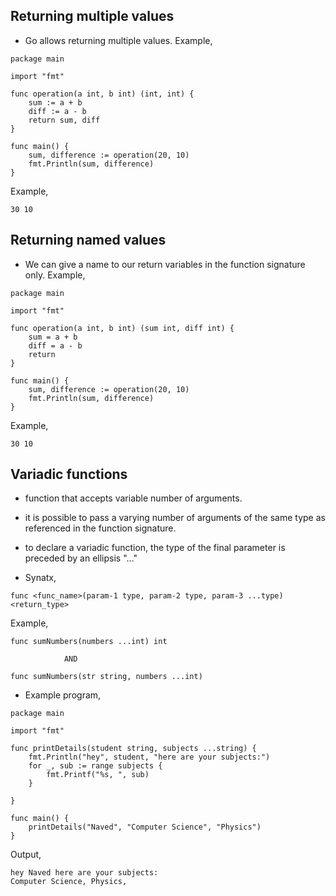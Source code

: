 ## Returning multiple values ##

* Go allows returning multiple values. Example,

```
package main

import "fmt"

func operation(a int, b int) (int, int) {
	sum := a + b
	diff := a - b
	return sum, diff
}

func main() {
	sum, difference := operation(20, 10)
	fmt.Println(sum, difference)
}
```
Example,
```
30 10
```



## Returning named values ##

* We can give a name to our return variables in the function signature only. Example,

```
package main

import "fmt"

func operation(a int, b int) (sum int, diff int) {
	sum = a + b
	diff = a - b
	return
}

func main() {
	sum, difference := operation(20, 10)
	fmt.Println(sum, difference)
}
```
Example,
```
30 10
```



## Variadic functions ##


* function that accepts variable number of arguments.

* it is possible to pass a varying number of arguments of the same type as referenced in the function signature.

* to declare a variadic function, the type of the final parameter is preceded by an ellipsis "..."

* Synatx,

```
func <func_name>(param-1 type, param-2 type, param-3 ...type) <return_type>
```
Example,
```
func sumNumbers(numbers ...int) int

            AND
	    
func sumNumbers(str string, numbers ...int)
```

* Example program, 

```
package main

import "fmt"

func printDetails(student string, subjects ...string) {
	fmt.Println("hey", student, "here are your subjects:")
	for _, sub := range subjects {
		fmt.Printf("%s, ", sub)
	}

}

func main() {
	printDetails("Naved", "Computer Science", "Physics")
}
```
Output,
```
hey Naved here are your subjects:
Computer Science, Physics,
```
















